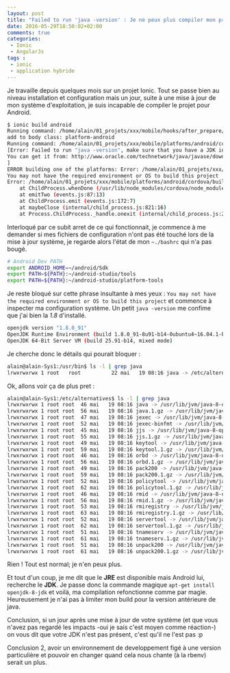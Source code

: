 ```yaml
---
layout: post
title: "Failed to run 'java -version' : Je ne peux plus compiler mon projet Ionic"
date: 2016-05-29T18:50:02+02:00
comments: true
categories: 
 - Ionic
 - AngularJs
tags :
 - ionic
 - application hybride
---
```


Je travaille depuis quelques mois sur un projet Ionic. Tout se passe bien au niveau installation et configuration mais un jour, suite à une mise à jour de mon système d'exploitation, je suis incapable de compiler le projet pour Android.

```bash
$ ionic build android
Running command: /home/alain/01_projets/xxx/mobile/hooks/after_prepare/010_add_platform_class.js /home/alain/01_projets/xxx/mobile
add to body class: platform-android
Running command: /home/alain/01_projets/xxx/mobile/platforms/android/cordova/build 
[Error: Failed to run "java -version", make sure that you have a JDK installed.
You can get it from: http://www.oracle.com/technetwork/java/javase/downloads.
]
ERROR building one of the platforms: Error: /home/alain/01_projets/xxx/mobile/platforms/android/cordova/build: Command failed with exit code 2
You may not have the required environment or OS to build this project
Error: /home/alain/01_projets/xxx/mobile/platforms/android/cordova/build: Command failed with exit code 2
    at ChildProcess.whenDone (/usr/lib/node_modules/cordova/node_modules/cordova-lib/src/cordova/superspawn.js:139:23)
    at emitTwo (events.js:87:13)
    at ChildProcess.emit (events.js:172:7)
    at maybeClose (internal/child_process.js:821:16)
    at Process.ChildProcess._handle.onexit (internal/child_process.js:211:5)
```

Interloqué par ce subit arret de ce qui fonctionnait, je commence à me demander si mes fichiers de configuration n'ont pas été touché lors de la mise à jour système, je regarde alors l'état de mon `~./bashrc` qui n'a pas bougé.

```bash
# Android Dev PATH
export ANDROID_HOME=~/android/Sdk
export PATH=${PATH}:~/android-studio/tools
export PATH=${PATH}:~/android-studio/platform-tools
```

Je reste bloqué sur cette phrase insultante à mes yeux : `You may not have the required environment or OS to build this project` et commence à inspecter ma configuration système. Un petit `java -version` me confime que j'ai bien la *1.8* d'installé.

```bash
openjdk version "1.8.0_91"
OpenJDK Runtime Environment (build 1.8.0_91-8u91-b14-0ubuntu4~16.04.1-b14)
OpenJDK 64-Bit Server VM (build 25.91-b14, mixed mode)
```

Je cherche donc le détails qui pourait bloquer :

```bash
alain@alain-Sys1:/usr/bin$ ls -l | grep java 
lrwxrwxrwx 1 root   root          22 mai   19 08:16 java -> /etc/alternatives/java
```

Ok, allons voir ça de plus pret :

```bash
alain@alain-Sys1:/etc/alternatives$ ls -l | grep java 
lrwxrwxrwx 1 root root  46 mai   19 08:16 java -> /usr/lib/jvm/java-8-openjdk-amd64/jre/bin/java
lrwxrwxrwx 1 root root  56 mai   19 08:16 java.1.gz -> /usr/lib/jvm/java-8-openjdk-amd64/jre/man/man1/java.1.gz
lrwxrwxrwx 1 root root  47 mai   19 08:16 jexec -> /usr/lib/jvm/java-8-openjdk-amd64/jre/lib/jexec
lrwxrwxrwx 1 root root  52 mai   19 08:16 jexec-binfmt -> /usr/lib/jvm/java-8-openjdk-amd64/jre/lib/jar.binfmt
lrwxrwxrwx 1 root root  45 mai   19 08:16 jjs -> /usr/lib/jvm/java-8-openjdk-amd64/jre/bin/jjs
lrwxrwxrwx 1 root root  55 mai   19 08:16 jjs.1.gz -> /usr/lib/jvm/java-8-openjdk-amd64/jre/man/man1/jjs.1.gz
lrwxrwxrwx 1 root root  49 mai   19 08:16 keytool -> /usr/lib/jvm/java-8-openjdk-amd64/jre/bin/keytool
lrwxrwxrwx 1 root root  59 mai   19 08:16 keytool.1.gz -> /usr/lib/jvm/java-8-openjdk-amd64/jre/man/man1/keytool.1.gz
lrwxrwxrwx 1 root root  46 mai   19 08:16 orbd -> /usr/lib/jvm/java-8-openjdk-amd64/jre/bin/orbd
lrwxrwxrwx 1 root root  56 mai   19 08:16 orbd.1.gz -> /usr/lib/jvm/java-8-openjdk-amd64/jre/man/man1/orbd.1.gz
lrwxrwxrwx 1 root root  49 mai   19 08:16 pack200 -> /usr/lib/jvm/java-8-openjdk-amd64/jre/bin/pack200
lrwxrwxrwx 1 root root  59 mai   19 08:16 pack200.1.gz -> /usr/lib/jvm/java-8-openjdk-amd64/jre/man/man1/pack200.1.gz
lrwxrwxrwx 1 root root  52 mai   19 08:16 policytool -> /usr/lib/jvm/java-8-openjdk-amd64/jre/bin/policytool
lrwxrwxrwx 1 root root  62 mai   19 08:16 policytool.1.gz -> /usr/lib/jvm/java-8-openjdk-amd64/jre/man/man1/policytool.1.gz
lrwxrwxrwx 1 root root  46 mai   19 08:16 rmid -> /usr/lib/jvm/java-8-openjdk-amd64/jre/bin/rmid
lrwxrwxrwx 1 root root  56 mai   19 08:16 rmid.1.gz -> /usr/lib/jvm/java-8-openjdk-amd64/jre/man/man1/rmid.1.gz
lrwxrwxrwx 1 root root  53 mai   19 08:16 rmiregistry -> /usr/lib/jvm/java-8-openjdk-amd64/jre/bin/rmiregistry
lrwxrwxrwx 1 root root  63 mai   19 08:16 rmiregistry.1.gz -> /usr/lib/jvm/java-8-openjdk-amd64/jre/man/man1/rmiregistry.1.gz
lrwxrwxrwx 1 root root  52 mai   19 08:16 servertool -> /usr/lib/jvm/java-8-openjdk-amd64/jre/bin/servertool
lrwxrwxrwx 1 root root  62 mai   19 08:16 servertool.1.gz -> /usr/lib/jvm/java-8-openjdk-amd64/jre/man/man1/servertool.1.gz
lrwxrwxrwx 1 root root  51 mai   19 08:16 tnameserv -> /usr/lib/jvm/java-8-openjdk-amd64/jre/bin/tnameserv
lrwxrwxrwx 1 root root  61 mai   19 08:16 tnameserv.1.gz -> /usr/lib/jvm/java-8-openjdk-amd64/jre/man/man1/tnameserv.1.gz
lrwxrwxrwx 1 root root  51 mai   19 08:16 unpack200 -> /usr/lib/jvm/java-8-openjdk-amd64/jre/bin/unpack200
lrwxrwxrwx 1 root root  61 mai   19 08:16 unpack200.1.gz -> /usr/lib/jvm/java-8-openjdk-amd64/jre/man/man1/unpack200.1.gz
```

Rien ! Tout est normal; je n'en peux plus. 

Et tout d'un coup, je me dit que le **JRE** est disponible mais Android lui, recherche le **JDK**. Je passe donc la commande magique `apt-get install openjdk-8-jdk` et voilà, ma compilation refonctionne comme par magie. Heureusement je n'ai pas à limiter mon build pour la version antérieure de java.

Conclusion, si un jour après une mise à jour de votre système (et que vous n'avez pas regardé les impacts -oui je sais c'est moyen comme réaction-) on vous dit que votre JDK n'est pas présent, c'est qu'il ne l'est pas :p

Conclusion 2, avoir un environnement de developpement figé à une version particulière et pouvoir en changer quand cela nous chante (à la rbenv) serait un plus.
